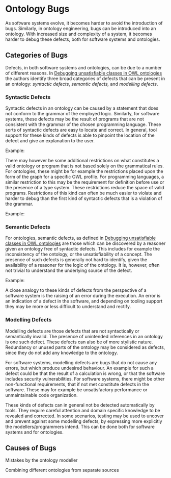 # Ontology Bugs

As software systems evolve, it becomes harder to avoid the introduction of bugs. Similarly, in ontology engineering, bugs can be introduced into an ontology. With increased size and complexity of a system, it becomes harder to debug these defects, both for software systems and ontologies.

## Categories of Bugs

Defects, in both software systems and ontologies, can be due to a number of different reasons. In [Debugging unsatisfiable classes in OWL ontologies]() the authors identify three broad categories of defects that can be present in an ontology: *syntactic defects*, *semantic defects,* and *modelling defects*.

### Syntactic Defects

Syntactic defects in an ontology can be caused by a statement that does not conform to the grammar of the employed logic. Similarly, for software systems, these defects may be the result of programs that are not consistent with the grammar of the chosen programming language. These sorts of syntactic defects are easy to locate and correct. In general, tool support for these kinds of defects is able to pinpoint the location of the defect and give an explanation to the user.

Example:

There may however be some additional restrictions on what constitutes a valid ontology or program that is not based solely on the grammatical rules. For ontologies, these might be for example the restrictions placed upon the form of the graph for a specific OWL profile. For programming languages, a similar restriction to this may be the requirement for definition before use or the presence of a type system. These restrictions reduce the space of valid programs. Restrictions of this kind can often be much easier to violate and harder to debug than the first kind of syntactic defects that is a violation of the grammar.

Example:

### Semantic Defects

For ontologies, semantic defects, as defined in [Debugging unsatisfiable classes in OWL ontologies]()  are those which can be discovered by a reasoner given an ontology free of syntactic defects. This includes for example the inconsistency of the ontology, or the unsatisfiability of a concept. The presence of such defects is generally not hard to identify, given the availability of a reasoner for the logic of the ontology. It is, however, often not trivial to understand the underlying source of the defect.

Example:

A close analogy to these kinds of defects from the perspective of a software system is the raising of an error during the execution. An error is an indication of a defect in the software, and depending on tooling support they may be more or less difficult to understand and rectify.

### Modelling Defects

Modelling defects are those defects that are not syntactically or semantically invalid. The presence of unintended inferences in an ontology is one such defect. These defects can also be of more stylistic nature. Redundancy or unused parts of the ontology may be considered as defects, since they do not add any knowledge to the ontology.

For software systems, modelling defects are bugs that do not cause any errors, but which produce undesired behaviour. An example for such a defect could be that the result of a calculation is wrong, or that the software includes security vulnerabilities. For software systems, there might be other non-functional requirements, that if not met constitute defects in the software. These may for example be unsatisfactory performance or unmaintainable code organization.

These kinds of defects can in general not be detected automatically by tools. They require careful attention and domain specific knowledge to be revealed and corrected. In some scenarios, testing may be used to uncover and prevent against some modelling defects, by expressing more explicitly the modellers/programmers intend. This can be done both for software systems and for ontologies.

## Causes of Bugs

Mistakes by the ontology modeller

Combining different ontologies from separate sources
